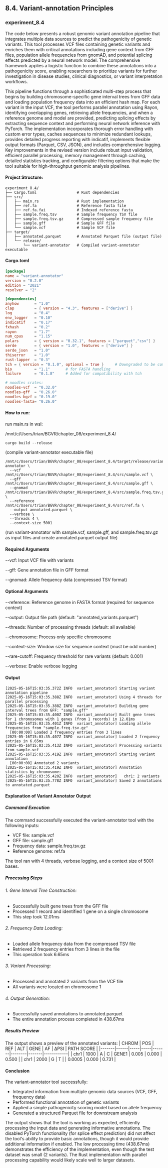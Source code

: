## 8.4. Variant-annotation Principles

### experiment_8.4

The code below presents a robust genomic variant annotation pipeline that integrates multiple data sources to predict the pathogenicity of genetic variants. This tool processes VCF files containing genetic variants and enriches them with critical annotations including gene context from GFF files, population allele frequencies from gnomAD, and potential splicing effects predicted by a neural network model. The comprehensive framework applies a logistic function to combine these annotations into a pathogenicity score, enabling researchers to prioritize variants for further investigation in disease studies, clinical diagnostics, or variant interpretation workflows.

This pipeline functions through a sophisticated multi-step process that begins by building chromosome-specific gene interval trees from GFF data and loading population frequency data into an efficient hash map. For each variant in the input VCF, the tool performs parallel annotation using Rayon, identifying overlapping genes, retrieving allele frequencies, and when a reference genome and model are provided, predicting splicing effects by extracting sequence context and performing neural network inference with PyTorch. The implementation incorporates thorough error handling with custom error types, caches sequences to minimize redundant lookups, provides detailed progress reporting with indicatif, implements flexible output formats (Parquet, CSV, JSON), and includes comprehensive logging. Key improvements in the revised version include robust input validation, efficient parallel processing, memory management through caching, detailed statistics tracking, and configurable filtering options that make the tool suitable for high-throughput genomic analysis pipelines.

#### Project Structure:

```plaintext
experiment_8.4/
├── Cargo.toml                  # Rust dependencies
├── src/
│   ├── main.rs                 # Rust implementation
│   ├── ref.fa                  # Reference fasta file
│   ├── ref.fa.fai              # Indexed reference fasta
│   ├── sample.freq.tsv         # Sample frequency TSV file
│   ├── sample.freq.tsv.gz      # Compressed sample frequency file
│   ├── sample.gff              # Sample GFF file
│   └── sample.vcf              # Sample VCF file
├── target/
│   ├── annotated.parquet       # Annotated Parquet file (output file)
│   └── release/
│       └── variant-annotator   # Compiled variant-annotator executable
```

#### Cargo.toml

```toml
[package]
name = "variant-annotator"
version = "0.2.0"
edition = "2021"
resolver = "2"

[dependencies]
anyhow       = "1.0"
clap         = { version = "4.3", features = ["derive"] }
log          = "0.4"
env_logger   = "0.10"
indicatif    = "0.17"
fxhash       = "0.2"
rayon        = "1.7"
num_cpus     = "1.15"
polars       = { version = "0.32.1", features = ["parquet","csv"] }
serde        = { version = "1.0", features = ["derive"] }
serde_json   = "1.0"
thiserror    = "1.0"
rust-lapper  = "0.3"
tch = { version = "0.1.0", optional = true }     # Downgraded to be compatible with LibTorch 1.2.0
bio          = "1.1"       # for FASTA handling
failure      = "0.1.8"     # Added for compatibility with tch

# noodles crates:
noodles-vcf  = "0.32.0"
noodles-gff  = "0.26.0"
noodles-bgzf = "0.19.0"
noodles-fasta= "0.26.0"
```

#### How to run:

run main.rs in wsl:

/mnt/c/Users/trian/BGVR/chapter_08/experiment_8.4/

```wsl
cargo build --release
```

(compile variant-annotator executable file)

```wsl
/mnt/c/Users/trian/BGVR/chapter_08/experiment_8.4/target/release/variant-annotator \
  --vcf /mnt/c/Users/trian/BGVR/chapter_08/experiment_8.4/src/sample.vcf \
  --gff /mnt/c/Users/trian/BGVR/chapter_08/experiment_8.4/src/sample.gff \
  --gnomad /mnt/c/Users/trian/BGVR/chapter_08/experiment_8.4/src/sample.freq.tsv.gz \
  --reference /mnt/c/Users/trian/BGVR/chapter_08/experiment_8.4/src/ref.fa \
  --output annotated.parquet \
  --verbose \
  --threads 4 \
  --context-size 5001
```

(run variant-annotator with sample.vcf, sample.gff, and sample.freq.tsv.gz as input files and create annotated.parquet output file)

#### Required Arguments

--vcf: Input VCF file with variants

--gff: Gene annotation file in GFF format

--gnomad: Allele frequency data (compressed TSV format)

#### Optional Arguments

--reference: Reference genome in FASTA format (required for sequence context)

--output: Output file path (default: "annotated_variants.parquet")

--threads: Number of processing threads (default: all available)

--chromosome: Process only specific chromosome

--context-size: Window size for sequence context (must be odd number)

--rare-cutoff: Frequency threshold for rare variants (default: 0.001)

--verbose: Enable verbose logging

#### Output
```text
[2025-05-16T15:03:35.372Z INFO  variant_annotator] Starting variant annotation pipeline
[2025-05-16T15:03:35.388Z INFO  variant_annotator] Using 4 threads for parallel processing
[2025-05-16T15:03:35.388Z INFO  variant_annotator] Building gene interval trees from GFF: "sample.gff"
[2025-05-16T15:03:35.400Z INFO  variant_annotator] Built gene trees for 1 chromosomes with 1 genes (from 1 records) in 12.01ms
[2025-05-16T15:03:35.401Z INFO  variant_annotator] Loading allele frequencies from "sample.freq.tsv.gz"
  [00:00:00] Loaded 2 frequency entries from 3 lines                                                        
[2025-05-16T15:03:35.407Z INFO  variant_annotator] Loaded 2 frequency entries in 6.65ms
[2025-05-16T15:03:35.413Z INFO  variant_annotator] Processing variants from sample.vcf
[2025-05-16T15:03:35.419Z INFO  variant_annotator] Starting variant annotation
  [00:00:00] Annotated 2 variants                                                                           
[2025-05-16T15:03:35.419Z INFO  variant_annotator] Annotation statistics by chromosome:
[2025-05-16T15:03:35.420Z INFO  variant_annotator]   chr1: 2 variants
[2025-05-16T15:03:35.778Z INFO  variant_annotator] Saved 2 annotations to annotated.parquet
```

#### Explanation of Variant Annotator Output

##### Command Execution
The command successfully executed the variant-annotator tool with the following inputs:

* VCF file: sample.vcf
* GFF file: sample.gff
* Frequency data: sample.freq.tsv.gz
* Reference genome: ref.fa

The tool ran with 4 threads, verbose logging, and a context size of 5001 bases.

##### Processing Steps

###### 1. Gene Interval Tree Construction:

* Successfully built gene trees from the GFF file
* Processed 1 record and identified 1 gene on a single chromosome
* This step took 12.01ms

###### 2. Frequency Data Loading:

* Loaded allele frequency data from the compressed TSV file
* Retrieved 2 frequency entries from 3 lines in the file
* This operation took 6.65ms

###### 3. Variant Processing:

* Processed and annotated 2 variants from the VCF file
* All variants were located on chromosome 1


###### 4. Output Generation:

* Successfully saved annotations to annotated.parquet
* The entire annotation process completed in 438.67ms

##### Results Preview
The output shows a preview of the annotated variants:
| CHROM | POS  | REF | ALT | GENE  | AF     | ΔPSI  | PATH SCORE |
|-------|------|-----|-----|-------|--------|-------|------------|
| chr1  | 1000 | A   | C   | GENE1 | 0.005  | 0.000 | 0.500      |
| chr1  | 2000 | G   | T   |       | 0.0005 | 0.000 | 0.731      |

#### Conclusion
The variant-annotator tool successfully:

* Integrated information from multiple genomic data sources (VCF, GFF, frequency data)
* Performed functional annotation of genetic variants
* Applied a simple pathogenicity scoring model based on allele frequency
* Generated a structured Parquet file for downstream analysis

The output shows that the tool is working as expected, efficiently processing the input data and generating informative annotations. The disabled PyTorch functionality (for splice effect prediction) did not affect the tool's ability to provide basic annotations, though it would provide additional information if enabled.
The low processing time (438.67ms) demonstrates the efficiency of the implementation, even though the test dataset was small (2 variants). The Rust implementation with parallel processing capability would likely scale well to larger datasets.


